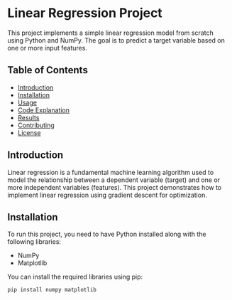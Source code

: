 # Linear Regression Project

This project implements a simple linear regression model from scratch using Python and NumPy. The goal is to predict a target variable based on one or more input features.

## Table of Contents
- [Introduction](#introduction)
- [Installation](#installation)
- [Usage](#usage)
- [Code Explanation](#code-explanation)
- [Results](#results)
- [Contributing](#contributing)
- [License](#license)

## Introduction
Linear regression is a fundamental machine learning algorithm used to model the relationship between a dependent variable (target) and one or more independent variables (features). This project demonstrates how to implement linear regression using gradient descent for optimization.

## Installation
To run this project, you need to have Python installed along with the following libraries:
- NumPy
- Matplotlib

You can install the required libraries using pip:

```bash
pip install numpy matplotlib
